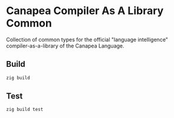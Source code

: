 # Canapea Compiler As A Library Common

Collection of common types for the official "language intelligence" compiler-as-a-library of the Canapea Language.


## Build

```sh
zig build
```


## Test

```sh
zig build test
```